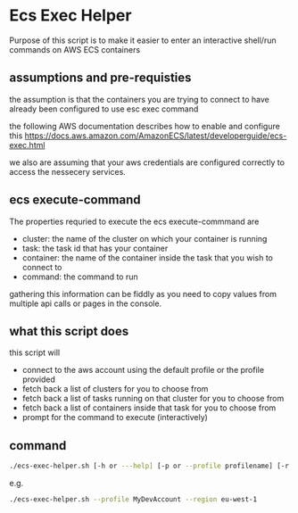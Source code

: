 # Ecs Exec Helper

Purpose of this script is to make it easier to enter an interactive shell/run commands on AWS ECS containers

## assumptions and pre-requisties

the assumption is that the containers you are trying to connect to have already been configured to use esc exec command

the following AWS documentation describes how to enable and configure this https://docs.aws.amazon.com/AmazonECS/latest/developerguide/ecs-exec.html

we also are assuming that your aws credentials are configured correctly to access the nessecery services.

## ecs execute-command

The properties requried to execute the ecs execute-commmand are

- cluster: the name of the cluster on which your container is running
- task: the task id that has your container
- container: the name of the container inside the task that you wish to connect to
- command: the command to run

gathering this information can be fiddly as you need to copy values from multiple api calls or pages in the console.

## what this script does

this script will

- connect to the aws account using the default profile or the profile provided
- fetch back a list of clusters for you to choose from
- fetch back a list of tasks running on that cluster for you to choose from
- fetch back a list of containers inside that task for you to choose from
- prompt for the command to execute (interactively)


## command

```bash
./ecs-exec-helper.sh [-h or ---help] [-p or --profile profilename] [-r or --region awsregion]
```

e.g.

```bash
./ecs-exec-helper.sh --profile MyDevAccount --region eu-west-1
```